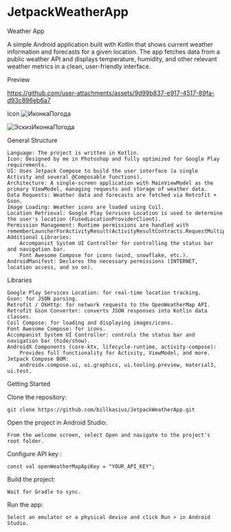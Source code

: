 # JetpackWeatherApp
Weather App

A simple Android application built with Kotlin that shows current weather information and forecasts for a given location. The app fetches data from a public weather API and displays temperature, humidity, and other relevant weather metrics in a clean, user-friendly interface.

Preview

https://github.com/user-attachments/assets/9d99b837-e917-4517-89fa-d93c896eb6a7

Icon
![ИконкаПогода](https://github.com/user-attachments/assets/e363cfaa-fc12-4f62-956b-0fe96d646e62)

![ЭскизИконкаПогода](https://github.com/user-attachments/assets/9dcb2dfa-42d7-4584-be18-b5321dd82481)


General Structure

    Language: The project is written in Kotlin.
    Icon: Designed by me in Photoshop and fully optimized for Google Play requirements.
    UI: Uses Jetpack Compose to build the user interface (a single Activity and several @Composable functions).
    Architecture: A single-screen application with MainViewModel as the primary ViewModel, managing requests and storage of weather data.
    Data Requests: Weather data and forecasts are fetched via Retrofit + Gson.
    Image Loading: Weather icons are loaded using Coil.
    Location Retrieval: Google Play Services Location is used to determine the user's location (FusedLocationProviderClient).
    Permission Management: Runtime permissions are handled with rememberLauncherForActivityResult(ActivityResultContracts.RequestMultiplePermissions()).
    Additional Libraries:
        Accompanist System UI Controller for controlling the status bar and navigation bar.
        Font Awesome Compose for icons (wind, snowflake, etc.).
    AndroidManifest: Declares the necessary permissions (INTERNET, location access, and so on).

Libraries

    Google Play Services Location: for real-time location tracking.
    Gson: for JSON parsing.
    Retrofit / OkHttp: for network requests to the OpenWeatherMap API.
    Retrofit Gson Converter: converts JSON responses into Kotlin data classes.
    Coil Compose: for loading and displaying images/icons.
    Font Awesome Compose: for icons.
    Accompanist System UI Controller: controls the status bar and navigation bar (hide/show).
    AndroidX Components (core-ktx, lifecycle-runtime, activity-compose):
        Provides full functionality for Activity, ViewModel, and more.
    Jetpack Compose BOM:
        androidx.compose.ui, ui.graphics, ui.tooling.preview, material3, ui.test.

Getting Started

  Clone the repository:

    git clone https://github.com/billkasius/JetpackWeatherApp.git

  Open the project in Android Studio:

    From the welcome screen, select Open and navigate to the project's root folder.

  Configure API key :

    const val openWeatherMapApiKey = "YOUR_API_KEY";

  Build the project:

    Wait for Gradle to sync.

  Run the app:

    Select an emulator or a physical device and click Run > in Android Studio.
